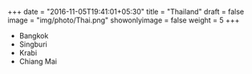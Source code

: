 +++
date = "2016-11-05T19:41:01+05:30"
title = "Thailand"
draft = false
image = "img/photo/Thai.png"
showonlyimage = false
weight = 5
+++
* Bangkok
* Singburi
* Krabi
* Chiang Mai
<!--more-->
